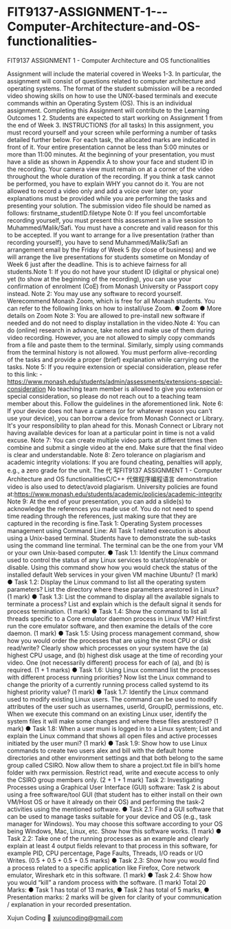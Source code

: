 # FIT9137-ASSIGNMENT-1---Computer-Architecture-and-OS-functionalities-
FIT9137 ASSIGNMENT 1 - Computer Architecture and OS functionalities 


Assignment will include the material covered in Weeks 1-3. In particular, the assignment will consist of questions related to computer architecture and operating systems. The format of the student submission will be a recorded video showing skills on how to use the UNIX-based terminals and execute commands within an Operating System (OS). This is an individual assignment. Completing this Assignment will contribute to the Learning Outcomes 1 2. Students are expected to start working on Assignment 1 from the end of Week 3. INSTRUCTIONS (for all tasks) In this assignment, you must record yourself and your screen while performing a number of tasks detailed further below. For each task, the allocated marks are indicated in front of it. Your entire presentation cannot be less than 5:00 minutes or more than 11:00 minutes. At the beginning of your presentation, you must have a slide as shown in Appendix A to show your face and student ID in the recording. Your camera view must remain on at a corner of the video throughout the whole duration of the recording. If you think a task cannot be performed, you have to explain WHY you cannot do it. You are not allowed to record a video only and add a voice over later on; your explanations must be provided while you are performing the tasks and presenting your solution. The submission video file should be named as follows: firstname_studentID.filetype Note 0: If you feel uncomfortable recording yourself, you must present this assessment in a live session to Muhammed/Malik/Safi. You must have a concrete and valid reason for this to be accepted. If you want to arrange for a live presentation (rather than recording yourself), you have to send Muhammed/Malik/Safi an arrangement email by the Friday of Week 5 (by close of business) and we will arrange the live presentations for students sometime on Monday of Week 6 just after the deadline. This is to achieve fairness for all students.Note 1: If you do not have your student ID (digital or physical one) yet (to show at the beginning of the recording), you can use your confirmation of enrolment (CoE) from Monash University or Passport copy instead. Note 2: You may use any software to record yourself. Werecommend Monash Zoom, which is free for all Monash students. You can refer to the following links on how to install/use Zoom. ● Zoom ● More details on Zoom Note 3: You are allowed to pre-install new software if needed and do not need to display installation in the video.Note 4: You can do (online) research in advance, take notes and make use of them during video recording. However, you are not allowed to simply copy commands from a file and paste them to the terminal. Similarly, simply using commands from the terminal history is not allowed. You must perform alive-recording of the tasks and provide a proper (brief) explanation while carrying out the tasks. Note 5: If you require extension or special consideration, please refer to this link: - https://www.monash.edu/students/admin/assessments/extensions-special-consideration No teaching team member is allowed to give you extension or special consideration, so please do not reach out to a teaching team member about this. Follow the guidelines in the aforementioned link. Note 6: If your device does not have a camera (or for whatever reason you can't use your device), you can borrow a device from Monash Connect or Library. It's your responsibility to plan ahead for this. Monash Connect or Library not having available devices for loan at a particular point in time is not a valid excuse. Note 7: You can create multiple video parts at different times then combine and submit a single video at the end. Make sure that the final video is clear and understandable. Note 8: Zero tolerance on plagiarism and academic integrity violations: If you are found cheating, penalties will apply, e.g., a zero grade for the unit. The 代 写FIT9137 ASSIGNMENT 1 - Computer Architecture and OS functionalitiesC/C++ 代做程序编程语言 demonstration video is also used to detect/avoid plagiarism. University policies are found at:https://www.monash.edu/students/academic/policies/academic-integrity Note 9: At the end of your presentation, you can add a slide(s) to acknowledge the references you made use of. You do not need to spend time reading through the references, just making sure that they are captured in the recording is fine.Task 1: Operating System processes management using Command Line: All Task 1 related execution is about using a Unix-based terminal. Students have to demonstrate the sub-tasks using the command line terminal. The terminal can be the one from your VM or your own Unix-based computer. ● Task 1.1: Identify the Linux command used to control the status of any Linux services to start/stop/enable or disable. Using this command show how you would check the status of the installed default Web services in your given VM machine Ubuntu? (1 mark) ● Task 1.2: Display the Linux command to list all the operating system parameters? List the directory where these parameters arestored in Linux? (1 mark) ● Task 1.3: List the command to display all the available signals to terminate a process? List and explain which is the default signal it sends for process termination. (1 mark) ● Task 1.4: Show the command to list all threads specific to a Core emulator daemon process in Linux VM? Hint:first run the core emulator software, and then examine the details of the core daemon. (1 mark) ● Task 1.5: Using process management command, show how you would order the processes that are using the most CPU or disk read/write? Clearly show which processes on your system have the (a) highest CPU usage, and (b) highest disk usage at the time of recording your video. One (not necessarily different) process for each of (a), and (b) is required. (1 + 1 marks) ● Task 1.6: Using Linux command list the processes with different process running priorities? Now list the Linux command to change the priority of a currently running process called systemd to its highest priority value? (1 mark) ● Task 1.7: Identify the Linux command used to modify existing Linux users. The command can be used to modify attributes of the user such as usernames, userId, GroupID, permissions, etc. When we execute this command on an existing Linux user, identify the system files it will make some changes and where these files arestored? (1 mark) ● Task 1.8: When a user muni is logged in to a Linux system; List and explain the Linux command that shows all open files and active processes initiated by the user muni? (1 mark) ● Task 1.9: Show how to use Linux commands to create two users alex and bill with the default home directories and other environment settings and that both belong to the same group called CSIRO. Now allow them to share a project.txt file in bill’s home folder with rwx permission. Restrict read, write and execute access to only the CSIRO group members only. (2 + 1 + 1 mark) Task 2: Investigating Processes using a Graphical User Interface (GUI) software: Task 2 is about using a free software/tool GUI (that student has to either install on their own VM/Host OS or have it already on their OS) and performing the task-2 activities using the mentioned software. ● Task 2.1: Find a GUI software that can be used to manage tasks suitable for your device and OS (e.g., task manager for Windows). You may choose this software according to your OS being Windows, Mac, Linux, etc. Show how this software works. (1 mark) ● Task 2.2: Take one of the running processes as an example and clearly explain at least 4 output fields relevant to that process in this software, for example PID, CPU percentage, Page Faults, Threads, I/O reads or I/O Writes. (0.5 + 0.5 + 0.5 + 0.5 marks) ● Task 2.3: Show how you would find a process related to a specific application like Firefox, Core network emulator, Wireshark etc in this software. (1 mark) ● Task 2.4: Show how you would “kill” a random process with the software. (1 mark) Total 20 Marks: ● Task 1 has total of 13 marks, ● Task 2 has total of 5 marks, ● Presentation marks: 2 marks will be given for clarity of your communication / explanation in your recorded presentation.

Xujun Coding 📧 xujuncoding@gmail.com
